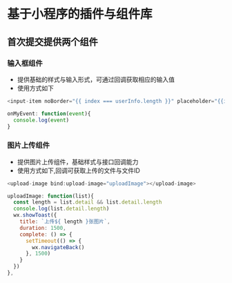 # 基于小程序的插件与组件库

## 首次提交提供两个组件

### 输入框组件

- 提供基础的样式与输入形式，可通过回调获取相应的输入值
- 使用方式如下

```js
<input-item noBorder="{{ index === userInfo.length }}" placeholder="{{item.placeholder}}" title="{{item.title}}" bind:inputuser="onMyEvent"></input-item>

onMyEvent: function(event){
  console.log(event)
}
```

### 图片上传组件

- 提供图片上传组件，基础样式与接口回调能力
- 使用方式如下,回调可获取上传的文件与文件ID

```js
<upload-image bind:upload-image="uploadImage"></upload-image>

uploadImage: function(list){
  const length = list.detail && list.detail.length
  console.log(list.detail.length)
  wx.showToast({
    title: `上传${ length }张图片`,
    duration: 1500,
    complete: () => {
      setTimeout(() => {
        wx.navigateBack()
      }, 1500)
    }
  })
},


```